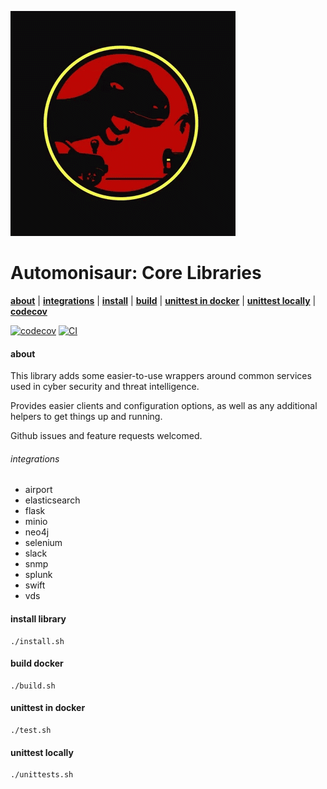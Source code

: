 ![](https://github.com/TheShellLand/automon-core/raw/master/docs/images/sauruspark.gif)

# Automonisaur: Core Libraries

**[about](#about)** | **[integrations](#integrations)** | **[install](#install)** | **[build](#build)** | **[unittest in docker](#unittest-in-docker')** | 
**[unittest locally](#unittest-locally)** | **[codecov](https://codecov.io/gh/TheShellLand/automon-core)**

[![codecov](https://codecov.io/gh/TheShellLand/automon-core/branch/master/graph/badge.svg)](https://codecov.io/gh/TheShellLand/automon-core) [![CI](https://github.com/TheShellLand/automonisaur/workflows/CI/badge.svg?branch=master)](https://github.com/TheShellLand/automon-core/actions)


#### about

This library adds some easier-to-use wrappers around common services used in cyber security and threat intelligence.

Provides easier clients and configuration options, as well as any additional helpers to get things up and running.

Github issues and feature requests welcomed.


###### integrations

- airport
- elasticsearch
- flask
- minio
- neo4j
- selenium
- slack
- snmp
- splunk
- swift
- vds


#### install library
```shell script
./install.sh
```

#### build docker
```shell script
./build.sh
```

#### unittest in docker
```shell script
./test.sh
```

#### unittest locally
```shell script
./unittests.sh
```
